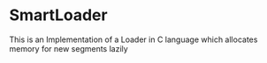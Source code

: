 # SmartLoader
This is an Implementation of a Loader in C language which allocates memory for new segments lazily
